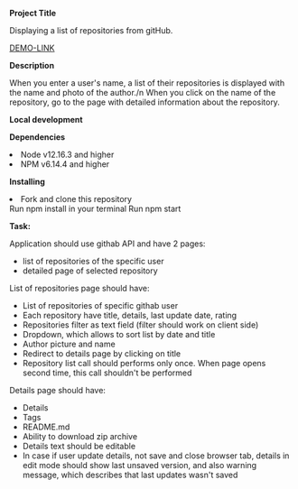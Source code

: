 <b>Project Title</b>

Displaying a list of repositories from gitHub.

[DEMO-LINK](https://bogdan-kotsupey.github.io/git-api/)

<b>Description</b>

When you enter a user's name, a list of their repositories is displayed with the name and photo of the author./n
When you click on the name of the repository, go to the page with detailed information about the repository.

<b>Local development</b>

<b>Dependencies</b>

<li>Node v12.16.3 and higher</li>
<li>NPM v6.14.4 and higher</li>

<b>Installing</b>

<li>Fork and clone this repository</li>
Run npm install in your terminal
Run npm start


<b>Task:</b> 

Application should use githab API and have 2 pages:
- list of repositories of the specific user
- detailed page of selected repository

List of repositories page should have:
- List of repositories of specific githab user
- Each repository have title, details, last update date, rating
- Repositories filter as text field (filter should work on client side)
- Dropdown, which allows to sort list by date and title
- Author picture and name
- Redirect to details page by clicking on title
- Repository list call should performs only once. When page opens second time, this call shouldn't be performed

Details page should have:
- Details
- Tags
- README.md
- Ability to download zip archive
- Details text should be editable
- In case if user update details, not save and close browser tab, details in edit mode should show last unsaved version, and also warning message, which describes that last updates wasn't saved

